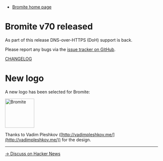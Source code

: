 * [Bromite home page](/)

# Bromite v70 released

As part of this release DNS-over-HTTPS (DoH) support is back.

Please report any bugs via the [issue tracker on GitHub](https://github.com/bromite/bromite/issues).

[CHANGELOG](https://github.com/bromite/bromite/blob/master/CHANGELOG.md)

# New logo

A new logo has been selected for Bromite:

<img title="Bromite - Take back your browser!" src="https://www.bromite.org/android-icon-192x192.png" width="96" alt="Bromite" />

Thanks to Vadim Pleshkov ([http://vadimpleshkov.me/](http://vadimpleshkov.me/)) for the design.

---
[&rarr; Discuss on Hacker News](https://news.ycombinator.com/item?id=18253927)
